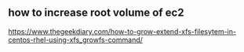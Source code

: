 ## how to increase root volume of ec2
https://www.thegeekdiary.com/how-to-grow-extend-xfs-filesytem-in-centos-rhel-using-xfs_growfs-command/
